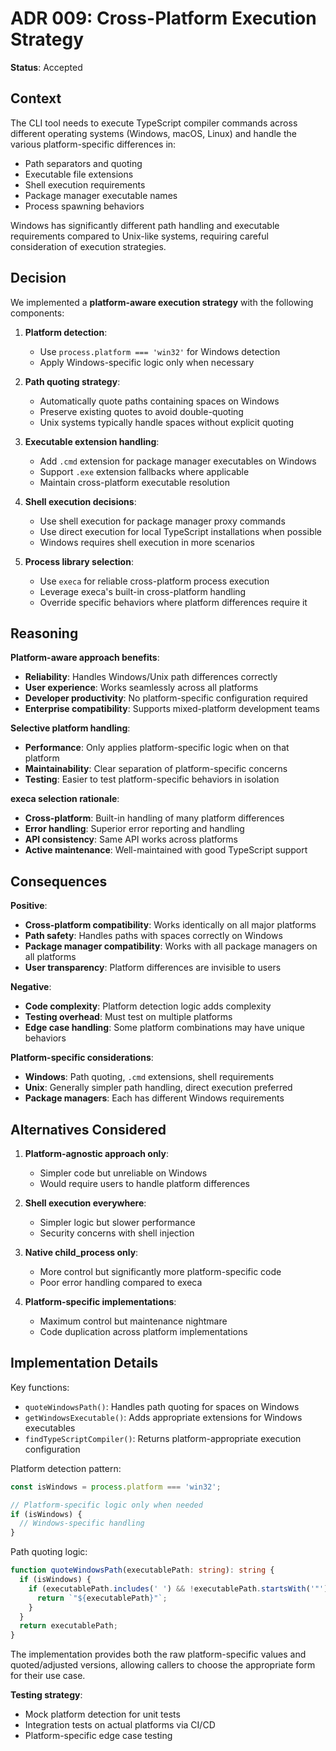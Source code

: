 # ADR 009: Cross-Platform Execution Strategy

**Status**: Accepted

## Context

The CLI tool needs to execute TypeScript compiler commands across different operating systems (Windows, macOS, Linux) and handle the various platform-specific differences in:

- Path separators and quoting
- Executable file extensions
- Shell execution requirements
- Package manager executable names
- Process spawning behaviors

Windows has significantly different path handling and executable requirements compared to Unix-like systems, requiring careful consideration of execution strategies.

## Decision

We implemented a **platform-aware execution strategy** with the following components:

1. **Platform detection**:
   - Use `process.platform === 'win32'` for Windows detection
   - Apply Windows-specific logic only when necessary

2. **Path quoting strategy**:
   - Automatically quote paths containing spaces on Windows
   - Preserve existing quotes to avoid double-quoting
   - Unix systems typically handle spaces without explicit quoting

3. **Executable extension handling**:
   - Add `.cmd` extension for package manager executables on Windows
   - Support `.exe` extension fallbacks where applicable
   - Maintain cross-platform executable resolution

4. **Shell execution decisions**:
   - Use shell execution for package manager proxy commands
   - Use direct execution for local TypeScript installations when possible
   - Windows requires shell execution in more scenarios

5. **Process library selection**:
   - Use `execa` for reliable cross-platform process execution
   - Leverage execa's built-in cross-platform handling
   - Override specific behaviors where platform differences require it

## Reasoning

**Platform-aware approach benefits**:

- **Reliability**: Handles Windows/Unix path differences correctly
- **User experience**: Works seamlessly across all platforms
- **Developer productivity**: No platform-specific configuration required
- **Enterprise compatibility**: Supports mixed-platform development teams

**Selective platform handling**:

- **Performance**: Only applies platform-specific logic when on that platform
- **Maintainability**: Clear separation of platform-specific concerns
- **Testing**: Easier to test platform-specific behaviors in isolation

**execa selection rationale**:

- **Cross-platform**: Built-in handling of many platform differences
- **Error handling**: Superior error reporting and handling
- **API consistency**: Same API works across platforms
- **Active maintenance**: Well-maintained with good TypeScript support

## Consequences

**Positive**:

- **Cross-platform compatibility**: Works identically on all major platforms
- **Path safety**: Handles paths with spaces correctly on Windows
- **Package manager compatibility**: Works with all package managers on all platforms
- **User transparency**: Platform differences are invisible to users

**Negative**:

- **Code complexity**: Platform detection logic adds complexity
- **Testing overhead**: Must test on multiple platforms
- **Edge case handling**: Some platform combinations may have unique behaviors

**Platform-specific considerations**:

- **Windows**: Path quoting, `.cmd` extensions, shell requirements
- **Unix**: Generally simpler path handling, direct execution preferred
- **Package managers**: Each has different Windows requirements

## Alternatives Considered

1. **Platform-agnostic approach only**:
   - Simpler code but unreliable on Windows
   - Would require users to handle platform differences

2. **Shell execution everywhere**:
   - Simpler logic but slower performance
   - Security concerns with shell injection

3. **Native child_process only**:
   - More control but significantly more platform-specific code
   - Poor error handling compared to execa

4. **Platform-specific implementations**:
   - Maximum control but maintenance nightmare
   - Code duplication across platform implementations

## Implementation Details

Key functions:

- `quoteWindowsPath()`: Handles path quoting for spaces on Windows
- `getWindowsExecutable()`: Adds appropriate extensions for Windows executables
- `findTypeScriptCompiler()`: Returns platform-appropriate execution configuration

Platform detection pattern:

```typescript
const isWindows = process.platform === 'win32';

// Platform-specific logic only when needed
if (isWindows) {
  // Windows-specific handling
}
```

Path quoting logic:

```typescript
function quoteWindowsPath(executablePath: string): string {
  if (isWindows) {
    if (executablePath.includes(' ') && !executablePath.startsWith('"')) {
      return `"${executablePath}"`;
    }
  }
  return executablePath;
}
```

The implementation provides both the raw platform-specific values and quoted/adjusted versions, allowing callers to choose the appropriate form for their use case.

**Testing strategy**:

- Mock platform detection for unit tests
- Integration tests on actual platforms via CI/CD
- Platform-specific edge case testing
